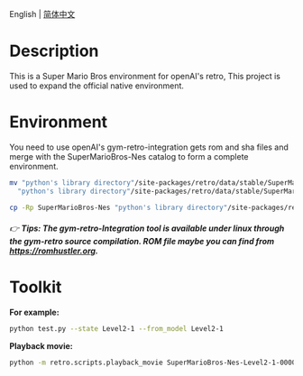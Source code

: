 English | [简体中文](./README.cn.md)

# Description

This is a Super Mario Bros environment for openAI's retro, This project is used to expand the official native environment.

# Environment

You need to use openAI's gym-retro-integration gets rom and sha files and merge with the SuperMarioBros-Nes catalog to form a complete environment.
```bash
mv "python's library directory"/site-packages/retro/data/stable/SuperMarioBros-Nes \
  "python's library directory"/site-packages/retro/data/stable/SuperMarioBros-Nes.bak
```
```bash
cp -Rp SuperMarioBros-Nes "python's library directory"/site-packages/retro/data/stable/SuperMarioBros-Nes
```

###### :point_right: **Tips: The gym-retro-Integration tool is available under linux through the gym-retro source compilation. ROM file maybe you can find from https://romhustler.org.**

# Toolkit

**For example:**
```bash
python test.py --state Level2-1 --from_model Level2-1
```

**Playback movie:**
```bash
python -m retro.scripts.playback_movie SuperMarioBros-Nes-Level2-1-000000.bk2
```
